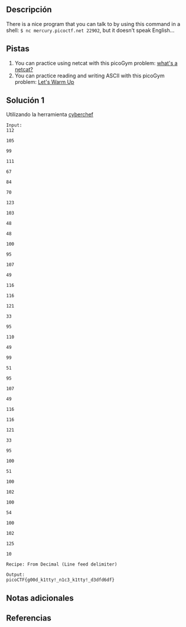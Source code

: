 ## Descripción
There is a nice program that you can talk to by using this command in a shell: `$ nc mercury.picoctf.net 22902`, but it doesn't speak English...
## Pistas
1. You can practice using netcat with this picoGym problem: [what's a netcat?](https://play.picoctf.org/practice/challenge/34)
2. You can practice reading and writing ASCII with this picoGym problem: [Let's Warm Up](https://play.picoctf.org/practice/challenge/22)

## Solución 1
Utilizando la herramienta [cyberchef](https://cyberchef.io/#recipe=From_Decimal('Line%20feed',false)&input=MTEyIAoxMDUgCjk5IAoxMTEgCjY3IAo4NCAKNzAgCjEyMyAKMTAzIAo0OCAKNDggCjEwMCAKOTUgCjEwNyAKNDkgCjExNiAKMTE2IAoxMjEgCjMzIAo5NSAKMTEwIAo0OSAKOTkgCjUxIAo5NSAKMTA3IAo0OSAKMTE2IAoxMTYgCjEyMSAKMzMgCjk1IAoxMDAgCjUxIAoxMDAgCjEwMiAKMTAwIAo1NCAKMTAwIAoxMDIgCjEyNSAKMTAgCg)
``` shell
Input: 
112 

105 

99 

111 

67 

84 

70 

123 

103 

48 

48 

100 

95 

107 

49 

116 

116 

121 

33 

95 

110 

49 

99 

51 

95 

107 

49 

116 

116 

121 

33 

95 

100 

51 

100 

102 

100 

54 

100 

102 

125 

10

Recipe: From Decimal (Line feed delimiter)

Output: 
picoCTF{g00d_k1tty!_n1c3_k1tty!_d3dfd6df}

```



## Notas adicionales

## Referencias
